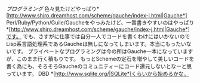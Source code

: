 *プログラミング* 色々見たけどやっぱり*[http://www.shiro.dreamhost.com/scheme/gauche/index-j.html|Gauche*]
Perl/Ruby/Python/Guile/Gaucheをやっみたけど、一番書きやすいのはやっぱり*[http://www.shiro.dreamhost.com/scheme/gauche/index-j.html|Gauche*]です。
でも、さすがに仕事では自分一人でコードを書くわけにはいかないのでLisp系言語処理系であるGaucheは無しになってしまいます。本当にもったいないです。
プライベートなプログラミングは今の所はGauche一本になっていますが、このまま行く積もりです。
もっとSchemeの定石を増やして美しいコードを書く為にも、そろそろGaucheのコミュニティーにコード還元しないとなーと思っています。
DBD *[http://www.sqlite.org/|SQLite*]くらいから始めるかな。
